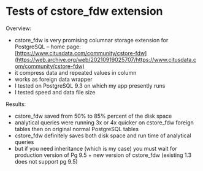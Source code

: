 # Tests of cstore_fdw extension

Overview:

* cstore_fdw is very promising columnar storage extension for PostgreSQL – home page: [https://www.citusdata.com/community/cstore-fdw](https://web.archive.org/web/20210919025707/https://www.citusdata.com/community/cstore-fdw)
* it compress data and repeated values in column
* works as foreign data wrapper
* I tested on PostgreSQL 9.3 on which my app presently runs
* I tested speed and data file size

Results:

* cstore_fdw saved from 50% to 85% percent of the disk space
* analytical queries were running 3x or 4x quicker on cstore_fdw foreign tables then on original normal PostgreSQL tables
* cstore_fdw definitely saves both disk space and run time of analytical queries
* but if you need inheritance (which is my case) you must wait for production version of Pg 9.5 + new version of cstore_fdw (existing 1.3 does not support pg 9.5)
